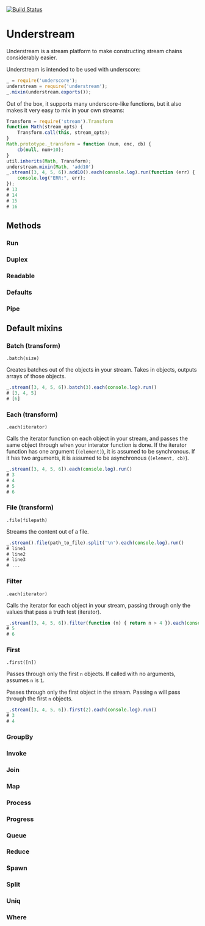 [![Build Status](https://secure.travis-ci.org/Clever/understream.png)](http://travis-ci.org/Clever/understream)

# Understream

Understream is a stream platform to make constructing stream chains considerably easier.

Understream is intended to be used with underscore:
```javascript
_ = require('underscore');
understream = require('understream');
_.mixin(understream.exports());
```

Out of the box, it supports many underscore-like functions, but it also makes it very easy to mix in your own streams:

```javascript
Transform = require('stream').Transform
function Math(stream_opts) {
    Transform.call(this, stream_opts);
}
Math.prototype._transform = function (num, enc, cb) {
    cb(null, num+10);
}
util.inherits(Math, Transform);
understream.mixin(Math, 'add10')
_.stream([3, 4, 5, 6]).add10().each(console.log).run(function (err) {
    console.log("ERR:", err);
});
# 13
# 14
# 15
# 16
```

## Methods

### Run
### Duplex
### Readable
### Defaults
### Pipe

## Default mixins

### Batch (transform)
`.batch(size)`

Creates batches out of the objects in your stream. Takes in objects, outputs arrays of those objects.

```javascript
_.stream([3, 4, 5, 6]).batch(3).each(console.log).run()
# [3, 4, 5]
# [6]
```

### Each (transform)
`.each(iterator)`

Calls the iterator function on each object in your stream, and passes the same object through when your interator function is done. If the iterator function has one argument (`(element)`), it is assumed to be synchronous. If it has two arguments, it is assumed to be asynchronous (`(element, cb)`).

```javascript
_.stream([3, 4, 5, 6]).each(console.log).run()
# 3
# 4
# 5
# 6
```

### File (transform)
`.file(filepath)`

Streams the content out of a file.

```javascript
_.stream().file(path_to_file).split('\n').each(console.log).run()
# line1
# line2
# line3
# ...
```

### Filter
`.each(iterator)`

Calls the iterator for each object in your stream, passing through only the values that pass a truth test (iterator).

```javascript
_.stream([3, 4, 5, 6]).filter(function (n) { return n > 4 }).each(console.log).run()
# 5
# 6
```

### First
`.first([n])`

Passes through only the first `n` objects. If called with no arguments, assumes `n` is `1`.

Passes through only the first object in the stream. Passing `n` will pass through the first `n` objects.

```javascript
_.stream([3, 4, 5, 6]).first(2).each(console.log).run()
# 3
# 4
```

### GroupBy

### Invoke

### Join

### Map

### Process

### Progress

### Queue

### Reduce

### Spawn

### Split

### Uniq

### Where
